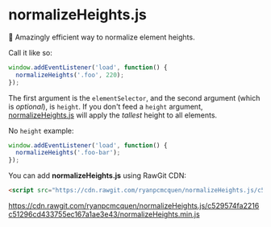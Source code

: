 # normalizeHeights.js
:two_women_holding_hands: Amazingly efficient way to normalize element heights.

Call it like so:

```javascript
window.addEventListener('load', function() {
  normalizeHeights('.foo', 220);
});
```

The first argument is the `elementSelector`, and the second argument (which is *optional*), is `height`. If you don't feed a `height` argument, [normalizeHeights.js](https://github.com/ryanpcmcquen/normalizeHeights.js) will apply the *tallest* height to all elements.

No `height` example:
```javascript
window.addEventListener('load', function() {
  normalizeHeights('.foo-bar');
});
```

You can add **normalizeHeights.js** using RawGit CDN:

```html
<script src="https://cdn.rawgit.com/ryanpcmcquen/normalizeHeights.js/c529574fa2216c51296cd433755ec167a1ae3e43/normalizeHeights.min.js"></script>
```

https://cdn.rawgit.com/ryanpcmcquen/normalizeHeights.js/c529574fa2216c51296cd433755ec167a1ae3e43/normalizeHeights.min.js
